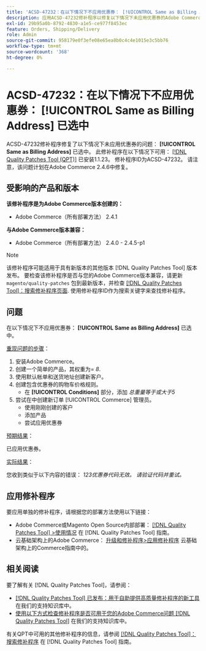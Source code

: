 ```yaml
---
title: 'ACSD-47232：在以下情况下不应用优惠券： [!UICONTROL Same as Billing Address] 已选中'
description: 应用ACSD-47232修补程序以修复以下情况下未应用优惠券的Adobe Commerce问题 [!UICONTROL Same as Billing Address] 已选中。
exl-id: 29b95a0b-8792-4830-a1e5-ce977f8453ec
feature: Orders, Shipping/Delivery
role: Admin
source-git-commit: 958179e0f3efe08e65ea8b0c4c4e1015e3c5bb76
workflow-type: tm+mt
source-wordcount: '368'
ht-degree: 0%

---
```


# ACSD-47232：在以下情况下不应用优惠券： [!UICONTROL Same as Billing Address] 已选中

ACSD-47232修补程序修复了以下情况下未应用优惠券的问题： **[!UICONTROL Same as Billing Address]** 已选中。 此修补程序在以下情况下可用： [[!DNL Quality Patches Tool (QPT)]](/help/announcements/adobe-commerce-announcements/magento-quality-patches-released-new-tool-to-self-serve-quality-patches.md) 已安装1.1.23。 修补程序ID为ACSD-47232。 请注意，该问题计划在Adobe Commerce 2.4.6中修复。

## 受影响的产品和版本

**该修补程序是为Adobe Commerce版本创建的：**

* Adobe Commerce（所有部署方法） 2.4.1

**与Adobe Commerce版本兼容：**

* Adobe Commerce（所有部署方法） 2.4.0 - 2.4.5-p1

>[!NOTE]
>
>该修补程序可能适用于具有新版本的其他版本 [!DNL Quality Patches Tool] 版本发布。 要检查该修补程序是否与您的Adobe Commerce版本兼容，请更新 `magento/quality-patches` 包到最新版本，并检查 [[!DNL Quality Patches Tool]：搜索修补程序页面](https://experienceleague.adobe.com/tools/commerce-quality-patches/index.html). 使用修补程序ID作为搜索关键字来查找修补程序。

## 问题

在以下情况下不应用优惠券： **[!UICONTROL Same as Billing Address]** 已选中。

<u>重现问题的步骤</u>：

1. 安装Adobe Commerce。
1. 创建一个简单的产品，其权重为= *8*.
1. 使用默认帐单和送货地址创建新客户。
1. 创建包含优惠券的购物车价格规则。
   * 在 **[!UICONTROL Conditions]** 部分，添加 *总重量等于或大于5*
1. 尝试在中创建新订单 [!UICONTROL Commerce] 管理员。
   * 使用刚刚创建的客户
   * 添加产品
   * 尝试应用优惠券

<u>预期结果</u>：

已应用优惠券。

<u>实际结果</u>：

您收到类似于以下内容的错误： *123优惠券代码无效。 请验证代码并重试。*

## 应用修补程序

要应用单独的修补程序，请根据您的部署方法使用以下链接：

* Adobe Commerce或Magento Open Source内部部署： [[!DNL Quality Patches Tool] >使用情况](https://experienceleague.adobe.com/docs/commerce-operations/tools/quality-patches-tool/usage.html) 在 [!DNL Quality Patches Tool] 指南。
* 云基础架构上的Adobe Commerce： [升级和修补程序>应用修补程序](https://experienceleague.adobe.com/docs/commerce-cloud-service/user-guide/develop/upgrade/apply-patches.html) 云基础架构上的Commerce指南中的。

## 相关阅读

要了解有关 [!DNL Quality Patches Tool]，请参阅：

* [[!DNL Quality Patches Tool] 已发布：用于自助提供高质量修补程序的新工具](/help/announcements/adobe-commerce-announcements/magento-quality-patches-released-new-tool-to-self-serve-quality-patches.md) 在我们的支持知识库中。
* [使用以下方式检查修补程序是否可用于您的Adobe Commerce问题 [!DNL Quality Patches Tool]](/help/support-tools/patches-available-in-qpt-tool/check-patch-for-magento-issue-with-magento-quality-patches.md) 在我们的支持知识库中。

有关QPT中可用的其他修补程序的信息，请参阅 [[!DNL Quality Patches Tool]：搜索修补程序](https://experienceleague.adobe.com/tools/commerce-quality-patches/index.html) 在 [!DNL Quality Patches Tool] 指南。
